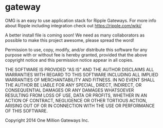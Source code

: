 gateway
=======

OMG is an easy to use application stack for Ripple Gateways. For more info about Ripple including integration check out https://ripple.com/wiki/

A better install file is coming soon! We need as many collaborators as possible to make this project awesome, please spread the word!

Permission to use, copy, modify, and/or distribute this software for any purpose with or without fee is hereby granted, provided that the above copyright notice and this permission notice appear in all copies.

THE SOFTWARE IS PROVIDED "AS IS" AND THE AUTHOR DISCLAIMS ALL WARRANTIES WITH REGARD TO THIS SOFTWARE INCLUDING ALL IMPLIED WARRANTIES OF MERCHANTABILITY AND FITNESS. IN NO EVENT SHALL THE AUTHOR BE LIABLE FOR ANY SPECIAL, DIRECT, INDIRECT, OR CONSEQUENTIAL DAMAGES OR ANY DAMAGES WHATSOEVER RESULTING FROM LOSS OF USE, DATA OR PROFITS, WHETHER IN AN ACTION OF CONTRACT, NEGLIGENCE OR OTHER TORTIOUS ACTION, ARISING OUT OF OR IN CONNECTION WITH THE USE OR PERFORMANCE OF THIS SOFTWARE.

Copyright 2014 One Million Gateways Inc. 
